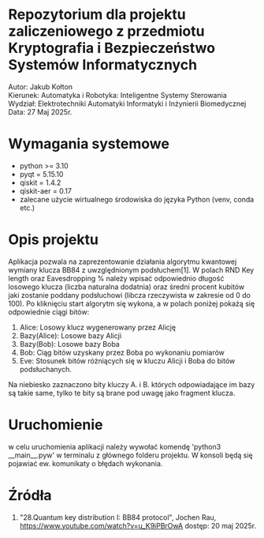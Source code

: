 # Repozytorium dla projektu zaliczeniowego z przedmiotu Kryptografia i Bezpieczeństwo Systemów Informatycznych
Autor: Jakub Kołton  
Kierunek: Automatyka i Robotyka: Inteligentne Systemy Sterowania  
Wydział: Elektrotechniki Automatyki Informatyki i Inżynierii Biomedycznej  
Data: 27 Maj 2025r.

# Wymagania systemowe
- python >= 3.10
- pyqt = 5.15.10
- qiskit = 1.4.2
- qiskit-aer = 0.17
- zalecane użycie wirtualnego środowiska do języka Python (venv, conda etc.)

# Opis projektu
Aplikacja pozwala na zaprezentowanie działania algorytmu kwantowej wymiany klucza BB84 z uwzględnionym podsłuchem[1].
W polach RND Key length oraz Eavesdropping % należy wpisać odpowiednio długość losowego klucza (liczba naturalna dodatnia) oraz średni procent kubitów jaki zostanie poddany podsłuchowi (libcza rzeczywista w zakresie od 0 do 100). Po kliknięciu start algorytm się wykona, a w polach poniżej pokażą się odpowiednie ciągi bitów:
1. Alice: Losowy klucz wygenerowany przez Alicję
2. Bazy(Alice): Losowe bazy Alicji
3. Bazy(Bob): Losowe bazy Boba
4. Bob: Ciąg bitów uzyskany przez Boba po wykonaniu pomiarów
5. Eve: Stosunek bitów różniących się w kluczu Alicji i Boba do bitów podsłuchanych.

Na niebiesko zaznaczono bity kluczy A. i B. których odpowiadające im bazy są takie same, tylko te bity są brane pod uwagę jako fragment klucza.

# Uruchomienie
w celu uruchomienia aplikacji należy wywołać komendę
'python3 \_\_main\_\_.pyw'
w terminalu z głównego folderu projektu. W konsoli będą się pojawiać ew. komunikaty o błędach wykonania.

# Źródła
1. "28.Quantum key distribution I: BB84 protocol", Jochen Rau, https://www.youtube.com/watch?v=u_K9jPBrOwA dostęp: 20 maj 2025r.
